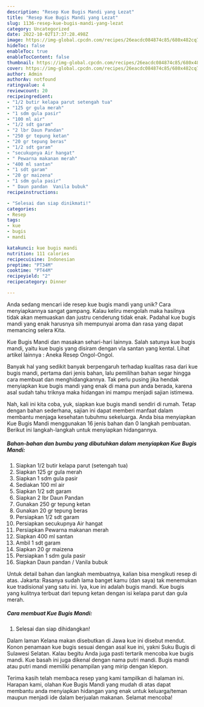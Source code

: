 ```yaml
---
description: "Resep Kue Bugis Mandi yang Lezat"
title: "Resep Kue Bugis Mandi yang Lezat"
slug: 1136-resep-kue-bugis-mandi-yang-lezat
category: Uncategorized
date: 2022-10-02T17:37:28.498Z
image: https://img-global.cpcdn.com/recipes/26eacdc084874c85/680x482cq70/kue-bugis-mandi-foto-resep-utama.jpg
hideToc: false
enableToc: true
enableTocContent: false
thumbnail: https://img-global.cpcdn.com/recipes/26eacdc084874c85/680x482cq70/kue-bugis-mandi-foto-resep-utama.jpg
cover: https://img-global.cpcdn.com/recipes/26eacdc084874c85/680x482cq70/kue-bugis-mandi-foto-resep-utama.jpg
author: Admin
authorAv: notfound
ratingvalue: 4
reviewcount: 20
recipeingredient:
- "1/2 butir kelapa parut setengah tua"
- "125 gr gula merah"
- "1 sdm gula pasir"
- "100 ml air"
- "1/2 sdt garam"
- "2 lbr Daun Pandan"
- "250 gr tepung ketan"
- "20 gr tepung beras"
- "1/2 sdt garam"
- "secukupnya Air hangat"
- " Pewarna makanan merah"
- "400 ml santan"
- "1 sdt garam"
- "20 gr maizena"
- "1 sdm gula pasir"
- " Daun pandan  Vanila bubuk"
recipeinstructions:

- "Selesai dan siap dinikmati!"
categories:
- Resep
tags:
- kue
- bugis
- mandi

katakunci: kue bugis mandi 
nutrition: 111 calories
recipecuisine: Indonesian
preptime: "PT34M"
cooktime: "PT44M"
recipeyield: "2"
recipecategory: Dinner

---
```





Anda sedang mencari ide resep kue bugis mandi yang unik? Cara menyiapkannya sangat gampang. Kalau keliru mengolah maka hasilnya tidak akan memuaskan dan justru cenderung tidak enak. Padahal kue bugis mandi yang enak harusnya sih mempunyai aroma dan rasa yang dapat memancing selera Kita.





Kue Bugis Mandi dan masakan sehari-hari lainnya. Salah satunya kue bugis mandi, yaitu kue bugis yang disiram dengan vla santan yang kental. Lihat artikel lainnya : Aneka Resep Ongol-Ongol.

Banyak hal yang sedikit banyak berpengaruh terhadap kualitas rasa dari kue bugis mandi, pertama dari jenis bahan, lalu pemilihan bahan segar hingga cara membuat dan menghidangkannya. Tak perlu pusing jika hendak menyiapkan kue bugis mandi yang enak di mana pun anda berada, karena asal sudah tahu triknya maka hidangan ini mampu menjadi sajian istimewa.






Nah, kali ini kita coba, yuk, siapkan kue bugis mandi sendiri di rumah. Tetap dengan bahan sederhana, sajian ini dapat memberi manfaat dalam membantu menjaga kesehatan tubuhmu sekeluarga. Anda bisa menyiapkan Kue Bugis Mandi menggunakan 16 jenis bahan dan 0 langkah pembuatan. Berikut ini langkah-langkah untuk menyiapkan hidangannya.

<!--inarticleads1-->

##### Bahan-bahan dan bumbu yang dibutuhkan dalam menyiapkan Kue Bugis Mandi:

1. Siapkan 1/2 butir kelapa parut (setengah tua)
1. Siapkan 125 gr gula merah
1. Siapkan 1 sdm gula pasir
1. Sediakan 100 ml air
1. Siapkan 1/2 sdt garam
1. Siapkan 2 lbr Daun Pandan
1. Gunakan 250 gr tepung ketan
1. Gunakan 20 gr tepung beras
1. Persiapkan 1/2 sdt garam
1. Persiapkan secukupnya Air hangat
1. Persiapkan  Pewarna makanan merah
1. Siapkan 400 ml santan
1. Ambil 1 sdt garam
1. Siapkan 20 gr maizena
1. Persiapkan 1 sdm gula pasir
1. Siapkan  Daun pandan / Vanila bubuk


Untuk detail bahan dan langkah membuatnya, kalian bisa mengikuti resep di atas. Jakarta: Rasanya sudah lama banget kamu (dan saya) tak menemukan kue tradisional yang satu ini. Iya, kue ini adalah bugis mandi. Kue bugis yang kulitnya terbuat dari tepung ketan dengan isi kelapa parut dan gula merah. 

<!--inarticleads2-->

##### Cara membuat Kue Bugis Mandi:


1. Selesai dan siap dihidangkan!

Dalam laman Kelana makan disebutkan di Jawa kue ini disebut mendut. Konon penamaan kue bugis sesuai dengan asal kue ini, yakni Suku Bugis di Sulawesi Selatan. Kalau begitu Anda juga pasti tertarik mencoba kue bugis mandi. Kue basah ini juga dikenal dengan nama putri mandi. Bugis mandi atau putri mandi memiliki penampilan yang mirip dengan klepon. 

Terima kasih telah membaca resep yang kami tampilkan di halaman ini. Harapan kami, olahan Kue Bugis Mandi yang mudah di atas dapat membantu anda menyiapkan hidangan yang enak untuk keluarga/teman maupun menjadi ide dalam berjualan makanan. Selamat mencoba!

